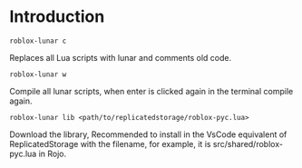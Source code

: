 # Introduction

```
roblox-lunar c
```

Replaces all Lua scripts with lunar and comments old code.

```
roblox-lunar w
```

Compile all lunar scripts, when enter is clicked again in the terminal compile again.

```
roblox-lunar lib <path/to/replicatedstorage/roblox-pyc.lua>
```

Download the library, Recommended to install in the VsCode equivalent of ReplicatedStorage with the filename, for example, it is src/shared/roblox-pyc.lua in Rojo.
